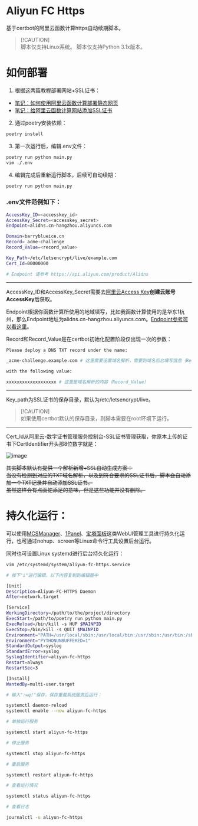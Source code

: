 # **Aliyun FC Https**

基于certbot的阿里云函数计算https自动续期脚本。

> [!CAUTION]\
> 脚本仅支持Linux系统。
> 脚本仅支持Python 3.1x版本。

# **如何部署**

1. 根据这两篇教程部署网站+SSL证书：
 - [笔记：如何使用阿里云函数计算部署静态网页](https://www.bilibili.com/opus/1024609365265481753)
 - [笔记：给阿里云函数计算网站添加SSL证书](https://www.bilibili.com/opus/1029687408197632003)

2. 通过poetry安装依赖：

```bash
poetry install
```

3. 第一次运行后，编辑.env文件：

```bash
poetry run python main.py
vim ./.env
```

4. 编辑完成后重新运行脚本，后续可自动续期：

```bash
poetry run python main.py
```

### .env文件范例如下：

```bash
AccessKey_ID=<accesskey_id>
AccessKey_Secret=<accesskey_secret>
Endpoint=alidns.cn-hangzhou.aliyuncs.com

Domain=barryblueice.cn
Record=_acme-challenge
Record_Value=<record_value>

Key_Path=/etc/letsencrypt/live/example.com
Cert_Id=00000000

# Endpoint 请参考 https://api.aliyun.com/product/Alidns
```

***

AccessKey_ID和AccessKey_Secret需要去[阿里云Access Key](https://ram.console.aliyun.com/profile/access-keys)**创建云账号AccessKey**后获取。

Endpoint根据你函数计算所使用的地域填写，比如我函数计算使用的是华东1杭州，那么Endpoint地址为alidns.cn-hangzhou.aliyuncs.com。[Endpoint参考可以看这里](https://api.aliyun.com/product/Alidns)。

Record和Record_Value是在certbot初始化配置阶段仅出现一次的参数：

```bash
Please deploy a DNS TXT record under the name:

_acme-challenge.example.com # 这里需要设置域名解析，需要到域名后台填写信息（Record）

with the following value:

xxxxxxxxxxxxxxxxxxx # 这里是域名解析的内容（Record_Value）
```

***

Key_path为SSL证书的保存目录，默认为/etc/letsencrypt/live。

> [!CAUTION]\
> 如果使用certbot默认的保存目录，则脚本需要在root环境下运行。

***

Cert_Id从阿里云-数字证书管理服务控制台-SSL证书管理获取，你原本上传的证书下CertIdentifier开头那8位数字就是：

![image](https://github.com/user-attachments/assets/16ca3c94-be76-463c-8958-e96778d35bbb)

~~其实脚本默认有提供一个解析新增+SSL自动生成方案：</br>当没有检测到对应的TXT域名解析，以及到符合要求的SSL证书后，脚本会自动添加一个TXT记录并自动添加SSL证书。</br>虽然这样会有点画蛇添足的意味，但是这些功能并没有删除。~~

# **持久化运行**：

可以使用[MCSManager](https://github.com/MCSManager/MCSManager)、[1Panel](https://1panel.cn/)、[宝塔面板](https://www.bt.cn/new/index.html)这类WebUI管理工具进行持久化运行，也可通过nohup、screen等Linux命令行工具设置后台运行。

同时也可设置Linux systemd进行后台持久化运行：

```bash
vim /etc/systemd/system/aliyun-fc-https.service

# 按下"i"进行编辑，以下内容复制到编辑器中

[Unit]
Description=Aliyun-FC-HTTPS Daemon
After=network.target

[Service]
WorkingDirectory=/path/to/the/project/directory
ExecStart=/path/to/poetry run python main.py
ExecReload=/bin/kill -s HUP $MAINPID
ExecStop=/bin/kill -s QUIT $MAINPID
Environment="PATH=/usr/local/sbin:/usr/local/bin:/usr/sbin:/usr/bin:/sbin:/bin"
Environment="PYTHONUNBUFFERED=1"
StandardOutput=syslog
StandardError=syslog
SyslogIdentifier=aliyun-fc-https
Restart=always
RestartSec=3

[Install]
WantedBy=multi-user.target

# 输入":wq!"保存，保存重载系统服务后运行：

systemctl daemon-reload
systemctl enable --now aliyun-fc-https

# 单独运行服务

systemctl start aliyun-fc-https

# 停止服务

systemctl stop aliyun-fc-https

# 重启服务

systemctl restart aliyun-fc-https

# 查看运行情况

systemctl status aliyun-fc-https

# 查看日志

journalctl -u aliyun-fc-https
